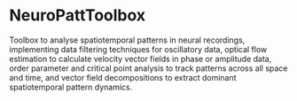 # NeuroPattToolbox
Toolbox to analyse spatiotemporal patterns in neural recordings, implementing data filtering techniques for oscillatory data, optical flow estimation to calculate velocity vector fields in phase or amplitude data, order parameter and critical point analysis to track patterns across all space and time, and vector field decompositions to extract dominant spatiotemporal pattern dynamics.
